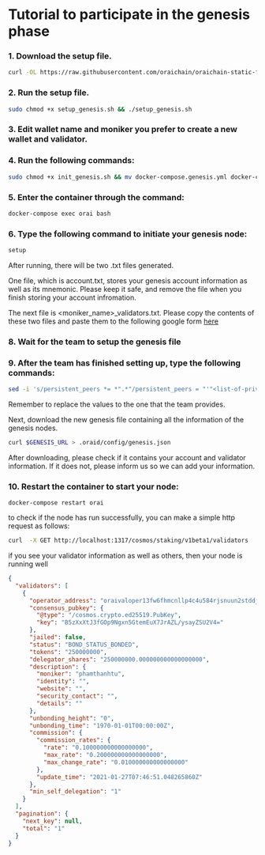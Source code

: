 # Tutorial to participate in the genesis phase

### 1. Download the setup file.

```bash
curl -OL https://raw.githubusercontent.com/oraichain/oraichain-static-files/master/setup_genesis.sh
```

### 2. Run the setup file.

```bash
sudo chmod +x setup_genesis.sh && ./setup_genesis.sh
```

### 3. Edit wallet name and moniker you prefer to create a new wallet and validator.

### 4. Run the following commands:

```bash
sudo chmod +x init_genesis.sh && mv docker-compose.genesis.yml docker-compose.yml && docker-compose pull && docker-compose up -d
```

### 5. Enter the container through the command:

```bash
docker-compose exec orai bash
```

### 6. Type the following command to initiate your genesis node:

```bash
setup
```

After running, there will be two .txt files generated. 

One file, which is account.txt, stores your genesis account information as well as its mnemonic. Please keep it safe, and remove the file when you finish storing your account infromation.

The next file is <moniker_name>_validators.txt. Please copy the contents of these two files and paste them to the following google form [here](https://forms.gle/s9tXqtQt5YKcVXvK6)

### 8. Wait for the team to setup the genesis file

### 9. After the team has finished setting up, type the following commands:

```bash
sed -i 's/persistent_peers *= *".*"/persistent_peers = "'"<list-of-private-ips-here>"'"/g' .oraid/config/config.toml 
```

Remember to replace the <list-of-private-ips-here> values to the one that the team provides.

Next, download the new genesis file containing all the information of the genesis nodes.

```bash
curl $GENESIS_URL > .oraid/config/genesis.json
```

After downloading, please check if it contains your account and validator information. If it does not, please inform us so we can add your information.

### 10. Restart the container to start your node:

```
docker-compose restart orai
```

to check if the node has run successfully, you can make a simple http request as follows:

```bash
curl  -X GET http://localhost:1317/cosmos/staking/v1beta1/validators
```

if you see your validator information as well as others, then your node is running well

```json
{
  "validators": [
    {
      "operator_address": "oraivaloper13fw6fhmcnllp4c4u584rjsnuun2stddjgngk4y",
      "consensus_pubkey": {
        "@type": "/cosmos.crypto.ed25519.PubKey",
        "key": "B5zXxXtJ3fGOp9Ngxn5GtemEuX7JrAZL/ysayZSU2V4="
      },
      "jailed": false,
      "status": "BOND_STATUS_BONDED",
      "tokens": "250000000",
      "delegator_shares": "250000000.000000000000000000",
      "description": {
        "moniker": "phamthanhtu",
        "identity": "",
        "website": "",
        "security_contact": "",
        "details": ""
      },
      "unbonding_height": "0",
      "unbonding_time": "1970-01-01T00:00:00Z",
      "commission": {
        "commission_rates": {
          "rate": "0.100000000000000000",
          "max_rate": "0.200000000000000000",
          "max_change_rate": "0.010000000000000000"
        },
        "update_time": "2021-01-27T07:46:51.048265860Z"
      },
      "min_self_delegation": "1"
    }
  ],
  "pagination": {
    "next_key": null,
    "total": "1"
  }
}
```
